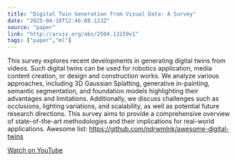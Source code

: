 ```yaml
---
title: "Digital Twin Generation from Visual Data: A Survey"
date: "2025-04-18T12:46:08.123Z"
source: "paper"
link: "http://arxiv.org/abs/2504.13159v1"
tags: ["paper","ml"]
---
```


This survey explores recent developments in generating digital twins from videos. Such digital twins can be used for robotics application, media content creation, or design and construction works. We analyze various approaches, including 3D Gaussian Splatting, generative in-painting, semantic segmentation, and foundation models highlighting their advantages and limitations. Additionally, we discuss challenges such as occlusions, lighting variations, and scalability, as well as potential future research directions. This survey aims to provide a comprehensive overview of state-of-the-art methodologies and their implications for real-world applications. Awesome list: https://github.com/ndrwmlnk/awesome-digital-twins

[Watch on YouTube](http://arxiv.org/abs/2504.13159v1)
